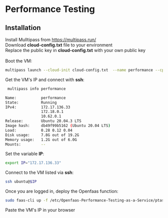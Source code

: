 # Performance Testing


## Installation

Install Mulltipass from https://multipass.run/<br />
Download **cloud-config.txt** file to your environment<br />
Replace the public key in **cloud-config.txt** with your own public key<br /><br />
Boot the VM:
```sh
multipass launch --cloud-init cloud-config.txt  --name performance --cpus 4 --mem 4G --disk 20G
```
Get the VM's IP and connect with **ssh**:
```sh
 multipass info performance
```
```sh
Name:           performance
State:          Running
IPv4:           172.17.136.33
                172.18.0.1
                10.62.0.1
Release:        Ubuntu 20.04.3 LTS
Image hash:     db49f99b5162 (Ubuntu 20.04 LTS)
Load:           0.28 0.12 0.04
Disk usage:     7.8G out of 19.2G
Memory usage:   1.2G out of 6.0G
Mounts:         --
```
Set the variable **IP**:
```sh
export IP="172.17.136.33"
```
Connect to the VM listed via **ssh**:
```sh
ssh ubuntu@$IP
```
Once you are logged in, deploy the Openfaas function:
```sh
sudo faas-cli up -f /etc/Openfaas-Performance-Testing-as-a-Service/ptas.yml
```
Paste the VM's IP in your browser

